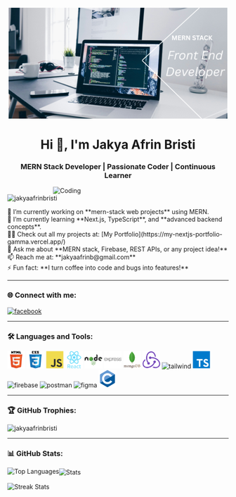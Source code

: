 <p align="center">
  <img src="https://github.com/jakyaafrinbristi/jakyaafrinbristi/blob/main/Your%20paragraph%20text.png?raw=true" alt="Cover Image" />
</p>

<h1 align="center">Hi 👋, I'm Jakya Afrin Bristi</h1>
<h3 align="center">MERN Stack Developer | Passionate Coder | Continuous Learner</h3>

<img align="right" alt="Coding" width="400" src="https://media.tenor.com/IF2JdxzmyN4AAAAj/coding-girl.gif">

<p align="left"> <img src="https://komarev.com/ghpvc/?username=jakyaafrinbristi&label=Profile%20views&color=0e75b6&style=flat" alt="jakyaafrinbristi" /> </p>

<p align="left">
🔭 I’m currently working on **mern-stack web projects** using MERN. <br>
🌱 I’m currently learning **Next.js, TypeScript**, and **advanced backend concepts**. <br>
👨‍💻 Check out all my projects at: [My Portfolio](https://my-nextjs-portfolio-gamma.vercel.app/) <br>
💬 Ask me about **MERN stack, Firebase, REST APIs, or any project idea!** <br>
📫 Reach me at: **jakyaafrinb@gmail.com** <br>
⚡ Fun fact: **I turn coffee into code and bugs into features!**
</p>

---

<h3 align="left">🌐 Connect with me:</h3>
<p align="left">
  <a href="https://www.facebook.com/jakyabristi.jakyabristi.i.jakyabristi" target="_blank">
    <img align="center" src="https://raw.githubusercontent.com/rahuldkjain/github-profile-readme-generator/master/src/images/icons/Social/facebook.svg" alt="facebook" height="30" width="40" />
  </a>
</p>

---

<h3 align="left">🛠️ Languages and Tools:</h3>
<p align="left">
  <img src="https://raw.githubusercontent.com/devicons/devicon/master/icons/html5/html5-original-wordmark.svg" alt="html5" width="40" height="40"/> 
  <img src="https://raw.githubusercontent.com/devicons/devicon/master/icons/css3/css3-original-wordmark.svg" alt="css3" width="40" height="40"/> 
  <img src="https://raw.githubusercontent.com/devicons/devicon/master/icons/javascript/javascript-original.svg" alt="javascript" width="40" height="40"/> 
  <img src="https://raw.githubusercontent.com/devicons/devicon/master/icons/react/react-original-wordmark.svg" alt="react" width="40" height="40"/> 
  <img src="https://raw.githubusercontent.com/devicons/devicon/master/icons/nodejs/nodejs-original-wordmark.svg" alt="nodejs" width="40" height="40"/> 
  <img src="https://raw.githubusercontent.com/devicons/devicon/master/icons/express/express-original-wordmark.svg" alt="express" width="40" height="40"/> 
  <img src="https://raw.githubusercontent.com/devicons/devicon/master/icons/mongodb/mongodb-original-wordmark.svg" alt="mongodb" width="40" height="40"/> 
  <img src="https://raw.githubusercontent.com/devicons/devicon/master/icons/redux/redux-original.svg" alt="redux" width="40" height="40"/> 
  <img src="https://www.vectorlogo.zone/logos/tailwindcss/tailwindcss-icon.svg" alt="tailwind" width="40" height="40"/> 
  <img src="https://raw.githubusercontent.com/devicons/devicon/master/icons/typescript/typescript-original.svg" alt="typescript" width="40" height="40"/> 
  <img src="https://www.vectorlogo.zone/logos/firebase/firebase-icon.svg" alt="firebase" width="40" height="40"/> 
  <img src="https://www.vectorlogo.zone/logos/getpostman/getpostman-icon.svg" alt="postman" width="40" height="40"/> 
  <img src="https://www.vectorlogo.zone/logos/figma/figma-icon.svg" alt="figma" width="40" height="40"/> 
  <img src="https://raw.githubusercontent.com/devicons/devicon/master/icons/c/c-original.svg" alt="c" width="40" height="40"/>
</p>

---

<h3 align="left">🏆 GitHub Trophies:</h3>
<p align="left">
  <img src="https://github-profile-trophy.vercel.app/?username=jakyaafrinbristi&theme=onedark" alt="jakyaafrinbristi" />
</p>

---

<h3 align="left">📊 GitHub Stats:</h3>
<p>
  <img align="left" src="https://github-readme-stats.vercel.app/api/top-langs?username=jakyaafrinbristi&show_icons=true&locale=en&layout=compact" alt="Top Languages" />
</p>
<p>
  <img align="center" src="https://github-readme-stats.vercel.app/api?username=jakyaafrinbristi&show_icons=true&locale=en" alt="Stats" />
</p>
<p>
  <img align="center" src="https://github-readme-streak-stats.herokuapp.com/?user=jakyaafrinbristi" alt="Streak Stats" />
</p>
